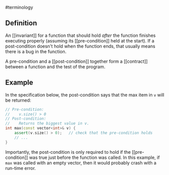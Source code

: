 #terminology

## Definition
An [[invariant]] for a function that should hold *after* the function finishes executing properly (assuming its [[pre-condition]] held at the start). If a post-condition doesn't hold when the function ends, that usually means there is a bug in the function.

A pre-condition and a [[post-condition]] together form a [[contract]] between a function and the test of the program.

## Example
In the specification below, the post-condition says that the max item in `v` will be returned:

```cpp
// Pre-condition:
//    v.size() > 0
// Post-condition:
//    Returns the biggest value in v.
int max(const vector<int>& v) {
    assert(v.size() > 0);   // check that the pre-condition holds
    // ...
}
```

Importantly, the post-condition is only required to hold if the [[pre-condition]] was true just before the function was called. In this example, if `max` was called with an empty vector, then it would probably crash with a run-time error.

